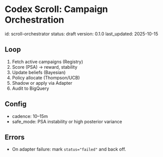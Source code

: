 # Codex Scroll: Campaign Orchestration
id: scroll-orchestrator
status: draft
version: 0.1.0
last_updated: 2025-10-15

## Loop
1) Fetch active campaigns (Registry)  
2) Score (PSA) → reward, stability  
3) Update beliefs (Bayesian)  
4) Policy allocate (Thompson/UCB)  
5) Shadow or apply via Adapter  
6) Audit to BigQuery

## Config
- cadence: 10–15m
- safe_mode: PSA instability or high posterior variance

## Errors
- On adapter failure: mark `status="failed"` and back off.
